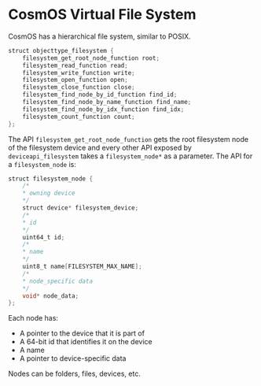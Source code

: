 
# CosmOS Virtual File System

CosmOS has a hierarchical file system, similar to POSIX. 

```java
struct objecttype_filesystem {
    filesystem_get_root_node_function root;
    filesystem_read_function read;
    filesystem_write_function write;
    filesystem_open_function open;
    filesystem_close_function close;
    filesystem_find_node_by_id_function find_id;
    filesystem_find_node_by_name_function find_name;
    filesystem_find_node_by_idx_function find_idx;
    filesystem_count_function count;
};
```

The API `filesystem_get_root_node_function` gets the root filesystem node of the filesystem device and every other API exposed by `deviceapi_filesystem` takes a `filesystem_node*` as a parameter.  The API for a `filesystem_node` is:

```java
struct filesystem_node {
    /* 
    * owning device
    */
    struct device* filesystem_device;
    /*
    * id
    */
    uint64_t id;
    /*
    * name
    */
    uint8_t name[FILESYSTEM_MAX_NAME];
    /*
    * node_specific data
    */
    void* node_data;
};
```

Each node has:

* A pointer to the device that it is part of
* A 64-bit id that identifies it on the device
* A name
* A pointer to device-specific data


Nodes can be folders, files, devices, etc.


